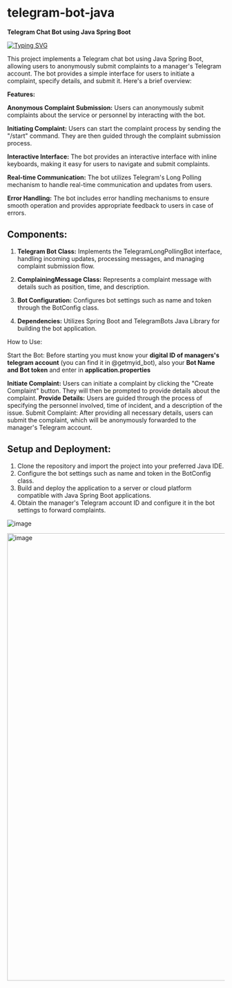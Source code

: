 # telegram-bot-java
**Telegram Chat Bot using Java Spring Boot**

[![Typing SVG](https://readme-typing-svg.herokuapp.com?color=%2355AAFF&lines=TELEGRAM-CHAT-BOT-SPRINGBOOT)](https://git.io/typing-svg)

This project implements a Telegram chat bot using Java Spring Boot, allowing users to anonymously submit complaints to a manager's Telegram account. The bot provides a simple interface for users to initiate a complaint, specify details, and submit it. Here's a brief overview:

**Features:**

**Anonymous Complaint Submission:** Users can anonymously submit complaints about the service or personnel by interacting with the bot.

**Initiating Complaint:** Users can start the complaint process by sending the "/start" command. They are then guided through the complaint submission process.

**Interactive Interface:** The bot provides an interactive interface with inline keyboards, making it easy for users to navigate and submit complaints.

**Real-time Communication:** The bot utilizes Telegram's Long Polling mechanism to handle real-time communication and updates from users.

**Error Handling:** The bot includes error handling mechanisms to ensure smooth operation and provides appropriate feedback to users in case of errors.

## Components:

1) **Telegram Bot Class:** Implements the TelegramLongPollingBot interface, handling incoming updates, processing messages, and managing complaint submission flow.
   
2) **ComplainingMessage Class:** Represents a complaint message with details such as position, time, and description.
   
3) **Bot Configuration:** Configures bot settings such as name and token through the BotConfig class.
   
4) **Dependencies:** Utilizes Spring Boot and TelegramBots Java Library for building the bot application.

How to Use:

Start the Bot: 
Before starting you must know your **digital ID of managers's telegram account** (you can find it in @getmyid_bot), also your **Bot Name and Bot token** and enter in **application.properties**

**Initiate Complaint:** Users can initiate a complaint by clicking the "Create Complaint" button. They will then be prompted to provide details about the complaint.
**Provide Details:** Users are guided through the process of specifying the personnel involved, time of incident, and a description of the issue.
Submit Complaint: After providing all necessary details, users can submit the complaint, which will be anonymously forwarded to the manager's Telegram account.
## **Setup and Deployment:**

1) Clone the repository and import the project into your preferred Java IDE.
2) Configure the bot settings such as name and token in the BotConfig class.
3) Build and deploy the application to a server or cloud platform compatible with Java Spring Boot applications.
4) Obtain the manager's Telegram account ID and configure it in the bot settings to forward complaints.



![image](https://github.com/timrooter/telegram-bot-java/assets/146642629/7b44685c-dbfd-45fc-acaa-0fcb6d241106)

<img width="1034" alt="image" src="https://github.com/timrooter/telegram-bot-java/assets/146642629/2db739c1-5f16-401a-a2d6-89a2c14d9c87">
